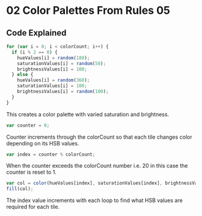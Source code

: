 # 02 Color Palettes From Rules 05

## Code Explained
```js
for (var i = 0; i < colorCount; i++) {
  if (i % 2 == 0) {
    hueValues[i] = random(180);
    saturationValues[i] = random(50);
    brightnessValues[i] = 100;
  } else {
    hueValues[i] = random(360);
    saturationValues[i] = 100;
    brightnessValues[i] = random(100);
  }
}
```
This creates a color palette with varied saturation and brightness.

```js
var counter = 0;
```
Counter increments through the colorCount so that each tile changes color depending on its HSB values.

```js
var index = counter % colorCount;
```
When the counter exceeds the colorCount number i.e. 20 in this case the counter is reset to 1.

```js
var col = color(hueValues[index], saturationValues[index], brightnessValues[index]);
fill(col);
```
The index value increments with each loop to find what HSB values are required for each tile.
